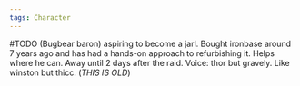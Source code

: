```yaml
---
tags: Character
---
```

#TODO 
 (Bugbear baron) aspiring to become a jarl. Bought ironbase around 7 years ago and has had a hands-on approach to refurbishing it. Helps where he can. Away until 2 days after the raid. Voice: thor but gravely. Like winston but thicc. (*THIS IS OLD*)